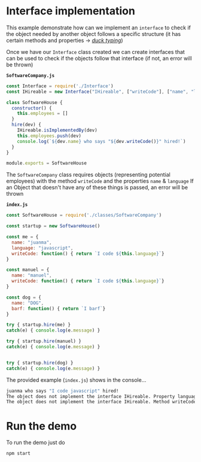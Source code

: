 # Interface implementation

This example demonstrate how can we implement an `interface` to check if the object needed by another object follows a specific structure (it has certain methods and properties → [_duck typing_](https://stackoverflow.com/questions/3379529/duck-typing-in-javascript#3379721))

Once we have our `Interface` class created we can create interfaces that can be used to check if the objects follow that interface (if not, an error will be thrown)

**`SoftwareCompany.js`**
```javascript
const Interface = require('./Interface')
const IHireable = new Interface("IHireable", ["writeCode"], ["name", "language"])

class SoftwareHouse {
  constructor() {
    this.employees = []
  }
  hire(dev) {
    IHireable.isImplementedBy(dev)
    this.employees.push(dev)
    console.log(`${dev.name} who says "${dev.writeCode()}" hired!`)
  }
}

module.exports = SoftwareHouse
```

The `SoftwareCompany` class requires objects (representing potential employees) with the method `writeCode` and the properties `name` & `language`
If an Object that doesn't have any of these things is passed, an error will be thrown

**`index.js`**
```javascript
const SoftwareHouse = require('./classes/SoftwareCompany')

const startup = new SoftwareHouse()

const me = { 
  name: "juanma",
  language: "javascript",
  writeCode: function() { return `I code ${this.language}`} 
}

const manuel = { 
  name: "manuel",
  writeCode: function() { return `I code ${this.language}`} 
}

const dog = { 
  name: "DOG",
  barf: function() { return `I barf`} 
}

try { startup.hire(me) }
catch(e) { console.log(e.message) }

try { startup.hire(manuel) }
catch(e) { console.log(e.message) }


try { startup.hire(dog) }
catch(e) { console.log(e.message) }

```

The provided example (`index.js`) shows in the console...

```bash
juanma who says "I code javascript" hired!
The object does not implement the interface IHireable. Property language not found.
The object does not implement the interface IHireable. Method writeCode not found.
```


# Run the demo

To run the demo just do

```
npm start
```